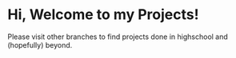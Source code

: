 # Hi, Welcome to my Projects!
Please visit other branches to find projects done in highschool and (hopefully) beyond.
